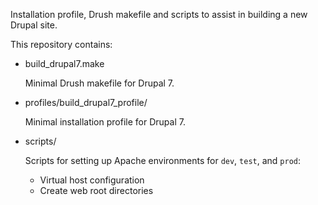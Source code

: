 Installation profile, Drush makefile and scripts to assist in building a new Drupal site.

This repository contains:

* build_drupal7.make

  Minimal Drush makefile for Drupal 7.

* profiles/build_drupal7_profile/

  Minimal installation profile for Drupal 7.

* scripts/

  Scripts for setting up Apache environments for `dev`, `test`, and `prod`:
  - Virtual host configuration
  - Create web root directories
